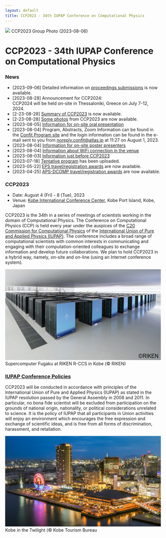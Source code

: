 ```yaml
---
layout: default
title: CCP2023 - 34th IUPAP Conference on Computational Physics
---
```


<img src="assets/images/group-photo.jpg"/>
CCP2023 Group Photo (2023-08-06)

# CCP2023 - 34th IUPAP Conference on Computational Physics

### News

* [2023-09-06] Detailed information on [proceedings submissions](proceedings.html) is now available.
* [2023-08-28] Announcement for CCP2024:<br/>
  CCP2024 will be held on-site in Thessaloniki, Greece on July 7-12, 2024.
* [2-23-08-28] [Summary of CCP2023](assets/files/summary-ccp2023.pdf) is now available.
* [2-23-08-28] [Some photos](assets/files/ccp2023-photos.pdf) from CCP2023 are now available.
* [2023-08-05] [Information for on-site oral presentation](info-20230805.html)
* [2023-08-04] Program, Abstracts, Zoom Information can be found in the [Confit Program site](https://confit.atlas.jp/guide/event/ccp2023/top?lo=fin&eventCode=ccp2023) and the login information can be found in the e-mail sent to you from noreply.confit@atlas.jp at 11:27 on August 1, 2023.
* [2023-08-04] [Information for on-site poster presenters](info-20230804-2.html)
* [2023-08-04] [Information about WiFi connection in the venue](info-20230804.html)
* [2023-08-03] [Information just before CCP2023](info-20230803.html)
* [2023-07-18] [Tentative program](program.html#program-1) has been uploaded.
* [2023-05-22] [EPS travel/registration awards](registration.html#eps-travelregistration-awards-for-early-career-participants) are now available.
* [2023-04-25] [APS-DCOMP travel/registration awards](registration.html#aps-dcomp-travelregistration-awards-for-early-career-participants) are now available.

### CCP2023

* Date: August 4 (Fri) - 8 (Tue), 2023
* Venue: [Kobe International Conference Center](https://kobe-cc.jp/en/visitors/), Kobe Port Island, Kobe, Japan

CCP2023 is the 34th in a series of meetings of scientists working in the domain of Computational Physics. The Conference on Computational Physics (CCP) is held every year under the auspices of the [C20 Commission for Computational Physics](https://iupap.org/who-we-are/internal-organization/commissions/c20-computational-physics/) of the [International Union of Pure and Applied Physics (IUPAP)](assets/images/iupap100.pdf). The conference includes a broad range of computational scientists with common interests in communicating and engaging with their computation-oriented colleagues to exchange information and develop future collaborations. We plan to hold CCP2023 in a hybrid way, namely, on-site and on-line (using an Internet conference system).

<img src="assets/images/fugaku.jpg"/>
Supercomputer Fugaku at RIKEN R-CCS in Kobe (© RIKEN)

### [IUPAP Conference Policies](https://iupap.org/conferences/conference-policies/)

CCP2023 will be conducted in accordance with principles of
the International Union of Pure and Applied Physics (IUPAP)
as stated in the IUPAP resolution passed by the General Assembly in 2008 and 2011. In particular, no bona fide scientist will be excluded from participation on the grounds of national origin, nationality, or political considerations unrelated to science. It is the policy of IUPAP that all participants in Union activities will enjoy an environment which encourages the free expression and exchange of scientific ideas, and is free from all forms of discrimination, harassment, and retaliation.

<img src="assets/images/twilight.jpg"/>
Kobe in the Twilight (©︎ Kobe Tourism Bureau
